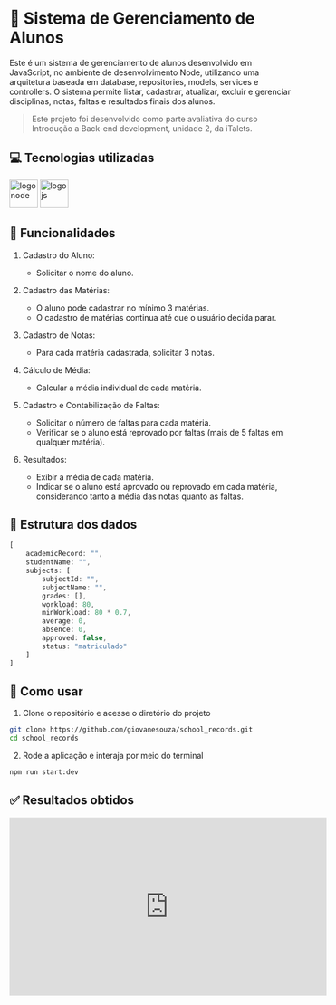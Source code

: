 # 🏫 Sistema de Gerenciamento de Alunos

Este é um sistema de gerenciamento de alunos desenvolvido em JavaScript, no ambiente de desenvolvimento Node, utilizando uma arquitetura baseada em database, repositories, models, services e controllers. O sistema permite listar, cadastrar, atualizar, excluir e gerenciar disciplinas, notas, faltas e resultados finais dos alunos.

> Este projeto foi desenvolvido como parte avaliativa do curso Introdução a Back-end development, unidade 2, da iTalets.

## 💻 Tecnologias utilizadas

<div>
    <img src="https://cdn.jsdelivr.net/gh/devicons/devicon@latest/icons/nodejs/nodejs-original.svg" width="50" alt="logo node" title="logo node"/>
    <img src="https://cdn.jsdelivr.net/gh/devicons/devicon@latest/icons/javascript/javascript-plain.svg" width="50" alt="logo js" title="logo js" />
</div>

## 🚀 Funcionalidades

1. Cadastro do Aluno:

   - Solicitar o nome do aluno.

2. Cadastro das Matérias:

   - O aluno pode cadastrar no mínimo 3 matérias.
   - O cadastro de matérias continua até que o usuário decida parar.

3. Cadastro de Notas:

   - Para cada matéria cadastrada, solicitar 3 notas.

4. Cálculo de Média:

   - Calcular a média individual de cada matéria.

5. Cadastro e Contabilização de Faltas:

   - Solicitar o número de faltas para cada matéria.
   - Verificar se o aluno está reprovado por faltas (mais de 5 faltas em qualquer matéria).

6. Resultados:
   - Exibir a média de cada matéria.
   - Indicar se o aluno está aprovado ou reprovado em cada matéria, considerando tanto a média das notas quanto as faltas.

## 🎲 Estrutura dos dados

```js
[
    academicRecord: "",
    studentName: "",
    subjects: [
        subjectId: "",
        subjectName: "",
        grades: [],
        workload: 80,
        minWorkload: 80 * 0.7,
        average: 0,
        absence: 0,
        approved: false,
        status: "matriculado"
    ]
]
```

## 📝 Como usar

1. Clone o repositório e acesse o diretório do projeto

```bash
git clone https://github.com/giovanesouza/school_records.git
cd school_records
```

2.  Rode a aplicação e interaja por meio do terminal

```bash
npm run start:dev
```

## ✅ Resultados obtidos

<iframe width="560" height="315" src="https://www.youtube.com/embed/-m11spHLhIk?si=o5pEm2b5kESIVYyB" title="YouTube video player" frameborder="0" allow="accelerometer; autoplay; clipboard-write; encrypted-media; gyroscope; picture-in-picture; web-share" referrerpolicy="strict-origin-when-cross-origin" allowfullscreen></iframe>